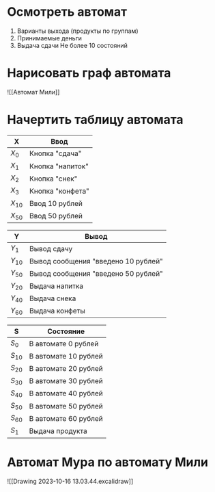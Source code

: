 # Осмотреть автомат
1. Варианты выхода (продукты по группам)
2. Принимаемые деньги
3. Выдача сдачи
Не более 10 состояний
# Нарисовать граф автомата
![[Автомат Мили]]
# Начертить таблицу автомата
| X        | Ввод             |
| -------- | ---------------- |
| $X_{0}$  | Кнопка "сдача"   |
| $X_{1}$  | Кнопка "напиток" |
| $X_{2}$  | Кнопка "снек"    |
| $X_{3}$  | Кнопка "конфета"  |
| $X_{10}$ | Ввод 10 рублей   |
| $X_{50}$ | Ввод 50 рублей   |

| Y        | Вывод                               |
| -------- | ----------------------------------- |
| $Y_{1}$  | Вывод сдачу                         | 
| $Y_{10}$ | Вывод сообщения "введено 10 рублей" |
| $Y_{50}$ | Вывод сообщения "введено 50 рублей" |
| $Y_{20}$ | Выдача напитка                      |
| $Y_{40}$ | Выдача снека                        |
| $Y_{60}$ | Выдача конфеты                      |

| S        | Состояние            |
| -------- | -------------------- |
| $S_{0}$  | В автомате 0 рублей  |
| $S_{10}$ | В автомате 10 рублей |
| $S_{20}$ | В автомате 20 рублей |
| $S_{30}$ | В автомате 30 рублей |
| $S_{40}$ | В автомате 40 рублей |
| $S_{50}$ | В автомате 50 рублей |
| $S_{60}$ | В автомате 60 рублей |
| $S_{1}$  | Выдача продукта      |

# Автомат Мура по автомату Мили
![[Drawing 2023-10-16 13.03.44.excalidraw]]